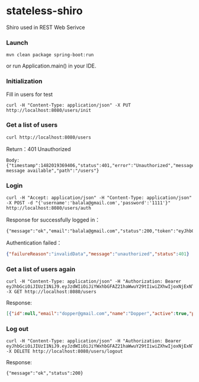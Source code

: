 # stateless-shiro
Shiro used in REST Web Serivce

### Launch
```
mvn clean package spring-boot:run
```
or run Application.main() in your IDE.

### Initialization
Fill in users for test
````
curl -H "Content-Type: application/json" -X PUT http://localhost:8080/users/init
````

### Get a list of users
```
curl http://localhost:8080/users
```
Return：401 Unauthorized
```
Body: {"timestamp":1482019369406,"status":401,"error":"Unauthorized","message":"No message available","path":"/users"}
```

### Login
```
curl -H "Accept: application/json" -H "Content-Type: application/json" -X POST -d "{'username':'balala@gmail.com','password':'1111'}" http://localhost:8080/users/auth
```
Response for successfully logged in：
```
{"message":"ok","email":"balala@gmail.com","status":200,"token":"eyJhbGciOiJIUzI1NiJ9.eyJzdWIiOiJiYWxhbGFAZ21haWwuY29tIiwiZXhwIjoxNjExNTkwNDAwfQ.hFy5UzQ9J3sUIt2PC79u4JtQM2q57z7PwhzV39loIBs"}
```

Authentication failed：
```json
{"failureReason":"invalidData","message":"unauthorized","status":401}
```

### Get a list of users again
```
curl -H "Content-Type: application/json" -H "Authorization: Bearer eyJhbGciOiJIUzI1NiJ9.eyJzdWIiOiJiYWxhbGFAZ21haWwuY29tIiwiZXhwIjoxNjExNTkwNDAwfQ.hFy5UzQ9J3sUIt2PC79u4JtQM2q57z7PwhzV39loIBs" -X GET http://localhost:8080/users
```
Response:
```json
[{"id":null,"email":"dopper@gmail.com","name":"Dopper","active":true,"password":"$shiro1$SHA-256$500000$ZSH+0wy6o2657wepeJsCyg==$FjTsLhJl9M+z4qsAMxF5afSzpp1Vo5FmjiklO/dujnk=","roles":[{"id":null,"name":"DO_SOMETHING","description":null,"permissions":[{"id":null,"name":"DO_SOMETHING","description":null}]}]},{"id":null,"email":"balala@gmail.com","name":"Balala","active":true,"password":"$shiro1$SHA-256$500000$WtO6/UO62knKgYWkjDQeiA==$qimvEhdEXxmcI5CfPJ5vqIh4pGXoCPQSNgJ51Q8OLy0=","roles":[{"id":null,"name":"ADMIN","description":null,"permissions":[{"id":null,"name":"VIEW_ALL_USERS","description":null}]}]}]
```
### Log out
```
curl -H "Content-Type: application/json" -H "Authorization: Bearer eyJhbGciOiJIUzI1NiJ9.eyJzdWIiOiJiYWxhbGFAZ21haWwuY29tIiwiZXhwIjoxNjExNTkwNDAwfQ.hFy5UzQ9J3sUIt2PC79u4JtQM2q57z7PwhzV39loIBs" -X DELETE http://localhost:8080/users/logout
```
Response:
```
{"message":"ok","status":200}
```

